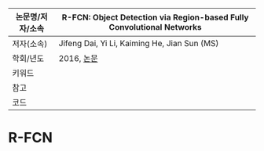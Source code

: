 |논문명/저자/소속|R-FCN: Object Detection via Region-based Fully Convolutional Networks|
|-|-|
|저자(소속)|Jifeng Dai, Yi Li, Kaiming He, Jian Sun (MS)|
|학회/년도|2016, [논문](https://arxiv.org/abs/1605.06409)|
|키워드||
|참고||
|코드| |


# R-FCN
